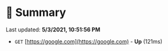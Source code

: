 # 📖 Summary
Last updated: **5/3/2021, 10:51:56 PM**

- `GET` [https://google.com](https://google.com) - **Up** (121ms)
